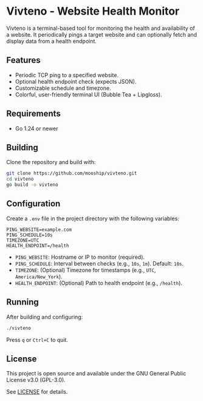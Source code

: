 # Vivteno - Website Health Monitor

Vivteno is a terminal-based tool for monitoring the health and availability of a website. It periodically pings a target website and can optionally fetch and display data from a health endpoint.

## Features

- Periodic TCP ping to a specified website.
- Optional health endpoint check (expects JSON).
- Customizable schedule and timezone.
- Colorful, user-friendly terminal UI (Bubble Tea + Lipgloss).

## Requirements

- Go 1.24 or newer

## Building

Clone the repository and build with:

```sh
git clone https://github.com/mooship/vivteno.git
cd vivteno
go build -o vivteno
```

## Configuration

Create a `.env` file in the project directory with the following variables:

```
PING_WEBSITE=example.com
PING_SCHEDULE=10s
TIMEZONE=UTC
HEALTH_ENDPOINT=/health
```

- `PING_WEBSITE`: Hostname or IP to monitor (required).
- `PING_SCHEDULE`: Interval between checks (e.g., `10s`, `1m`). Default: `10s`.
- `TIMEZONE`: (Optional) Timezone for timestamps (e.g., `UTC`, `America/New_York`).
- `HEALTH_ENDPOINT`: (Optional) Path to health endpoint (e.g., `/health`).

## Running

After building and configuring:

```sh
./vivteno
```

Press `q` or `Ctrl+C` to quit.

## License

This project is open source and available under the GNU General Public License v3.0 (GPL-3.0).

See [LICENSE](./LICENSE) for details.
